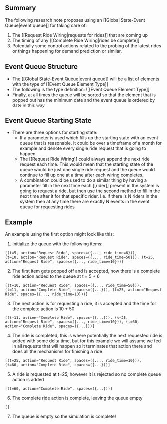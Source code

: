 ## Summary

The following research note proposes using an [[Global State-Event Queue|event queue]] for taking care of:

1. The [[Request Ride Wiring|requests for rides]] that are coming up
2. The timing of any [[Complete Ride Wiring|rides be complete]]
3. Potentially some control actions related to the probing of the latest rides or things happening for demand prediction or similar.

## Event Queue Structure

- The [[Global State-Event Queue|event queue]] will be a list of elements with the type of [[Event Queue Element Type]]
- The following is the type definition:
![[Event Queue Element Type]]
- Finally, at all times the queue will be sorted so that the element that is popped out has the minimum date and the event queue is ordered by date in this way
## Event Queue Starting State

- There are three options for starting state:
	- If a parameter is used which fills up the starting state with an event queue that is reasonable. It could be over a timeframe of a month for example and denote every single ride request that is going to happen
	- The [[Request Ride Wiring]] could always append the next ride request each time. This would mean that the starting state of the queue would be just one single ride request and the queue would continue to fill up one at a time after each wiring completes.
	- A combination could be used to do a similar thing by having a parameter fill in the next time each [[rider]] present in the system is going to request a ride, but then use the second method to fill in the next time after it for that specific rider. I.e. if there is N riders in the system then at any time there are exactly N events in the event queue for requesting rides
## Example

An example using the first option might look like this:

1. Initialize the queue with the following items:

<code>[(t=5, action="Request Ride", spaces=({..., ride_time=6})),
(t=10, action="Request Ride", spaces=({..., ride_time=50})),
(t=25, action="Request Ride", spaces=({..., ride_time=10}))]</code>

2. The first item gets popped off and is accepted, now there is a complete ride action added to the queue at t = 5 + 6

<code>[(t=10, action="Request Ride", spaces=({..., ride_time=50})),
(t=11, action="Complete Ride", spaces=({...})),
(t=25, action="Request Ride", spaces=({..., ride_time=10}))]</code>

3. The next action is for requesting a ride, it is accepted and the time for the complete action is 10 + 50

<code>[(t=11, action="Complete Ride", spaces=({...})),
(t=25, action="Request Ride", spaces=({..., ride_time=10})),
(t=60, action="Complete Ride", spaces=({...}))]</code>

4. The ride is completed, this is where potentially the next requested ride is added with some delta time, but for this example we will assume we fed in all requests that will happen so it terminates that action there and does all the mechanisms for finishing a ride

<code>[(t=25, action="Request Ride", spaces=({..., ride_time=10})),
(t=60, action="Complete Ride", spaces=({...}))]</code>

5. A ride is requested at t=25, however it is rejected so no complete queue action is added

<code>[(t=60, action="Complete Ride", spaces=({...}))]</code>

6. The complete ride action is complete, leaving the queue empty

<code>[]</code>

7. The queue is empty so the simulation is complete!